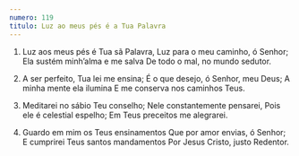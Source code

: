 ```yaml
---
numero: 119
titulo: Luz ao meus pés é a Tua Palavra
---
```

1. Luz aos meus pés é Tua sã Palavra,
Luz para o meu caminho, ó Senhor;
Ela sustém minh’alma e me salva
De todo o mal, no mundo sedutor.

2. A ser perfeito, Tua lei me ensina;
É o que desejo, ó Senhor, meu Deus;
A minha mente ela ilumina
E me conserva nos caminhos Teus.

3. Meditarei no sábio Teu conselho;
Nele constantemente pensarei,
Pois ele é celestial espelho;
Em Teus preceitos me alegrarei.

4. Guardo em mim os Teus ensinamentos
Que por amor envias, ó Senhor;
E cumprirei Teus santos mandamentos
Por Jesus Cristo, justo Redentor.
